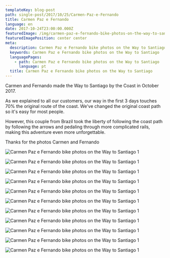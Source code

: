 ```yaml
---
templateKey: blog-post
path: single-post/2017/10/25/Carmen-Paz-e-Fernando
title: Carmen Paz e Fernando
language: en
date: 2017-10-24T23:00:00.000Z
featuredImage: /img/carmen-paz-e-fernando-bike-photos-on-the-way-to-santiago-5.png
featuredImagePosition: center center
meta:
  description: Carmen Paz e Fernando bike photos on the Way to Santiago
  keywords: Carmen Paz e Fernando bike photos on the Way to Santiago
  languagePages:
    - path: Carmen Paz e Fernando bike photos on the Way to Santiago
      language: pt
  title: Carmen Paz e Fernando bike photos on the Way to Santiago
---
```

Carmen and Fernando made the Way to Santiago by the Coast in October 2017.

As we explained to all our customers, our way in the first 3 days touches 70% the original route of the coast. We've changed the original coast path so it's easy for most people.

However, this couple from Brazil took the liberty of following the coast path by following the arrows and pedaling through more complicated rails, making this adventure even more unforgettable.

Thanks for the photos Carmen and Fernando

![Carmen Paz e Fernando bike photos on the Way to Santiago 1](/img/carmen-paz-e-fernando-bike-photos-on-the-way-to-santiago-11.png "Carmen Paz e Fernando bike photos on the Way to Santiago 1")

![Carmen Paz e Fernando bike photos on the Way to Santiago 1](/img/carmen-paz-e-fernando-bike-photos-on-the-way-to-santiago-12.png "Carmen Paz e Fernando bike photos on the Way to Santiago 1")

![Carmen Paz e Fernando bike photos on the Way to Santiago 1](/img/carmen-paz-e-fernando-bike-photos-on-the-way-to-santiago-10.png "Carmen Paz e Fernando bike photos on the Way to Santiago 1")

![Carmen Paz e Fernando bike photos on the Way to Santiago 1](/img/carmen-paz-e-fernando-bike-photos-on-the-way-to-santiago-10.png "Carmen Paz e Fernando bike photos on the Way to Santiago 1")

![Carmen Paz e Fernando bike photos on the Way to Santiago 1](/img/carmen-paz-e-fernando-bike-photos-on-the-way-to-santiago-9.png "Carmen Paz e Fernando bike photos on the Way to Santiago 1")

![Carmen Paz e Fernando bike photos on the Way to Santiago 1](/img/carmen-paz-e-fernando-bike-photos-on-the-way-to-santiago-8.png "Carmen Paz e Fernando bike photos on the Way to Santiago 1")

![Carmen Paz e Fernando bike photos on the Way to Santiago 1](/img/carmen-paz-e-fernando-bike-photos-on-the-way-to-santiago-7.png "Carmen Paz e Fernando bike photos on the Way to Santiago 1")

![Carmen Paz e Fernando bike photos on the Way to Santiago 1](/img/carmen-paz-e-fernando-bike-photos-on-the-way-to-santiago-6.png "Carmen Paz e Fernando bike photos on the Way to Santiago 1")

![Carmen Paz e Fernando bike photos on the Way to Santiago 1](/img/carmen-paz-e-fernando-bike-photos-on-the-way-to-santiago-4.png "Carmen Paz e Fernando bike photos on the Way to Santiago 1")

![Carmen Paz e Fernando bike photos on the Way to Santiago 1](/img/carmen-paz-e-fernando-bike-photos-on-the-way-to-santiago-2.png "Carmen Paz e Fernando bike photos on the Way to Santiago 1")

![Carmen Paz e Fernando bike photos on the Way to Santiago 1](/img/carmen-paz-e-fernando-bike-photos-on-the-way-to-santiago-1.png "Carmen Paz e Fernando bike photos on the Way to Santiago 1")
